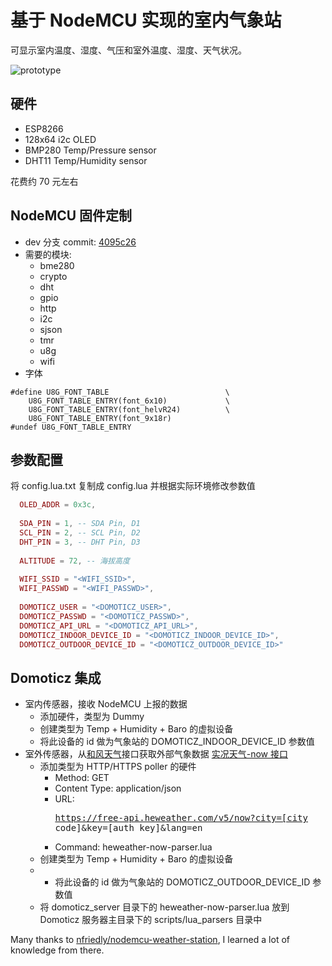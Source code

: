 # 基于 NodeMCU 实现的室内气象站

可显示室内温度、湿度、气压和室外温度、湿度、天气状况。

![prototype](https://raw.githubusercontent.com/wolfg1969/nodemcu-weather-station/master/weather-station.jpg)

## 硬件
* ESP8266
* 128x64 i2c OLED
* BMP280 Temp/Pressure sensor
* DHT11 Temp/Humidity sensor

花费约 70 元左右

## NodeMCU 固件定制

* dev 分支 commit: [4095c26](https://github.com/nodemcu/nodemcu-firmware/tree/4095c26bd0d3c859c5b66ad7e460485b068b8d8e)
* 需要的模块:
  * bme280
  * crypto
  * dht
  * gpio
  * http
  * i2c
  * sjson
  * tmr
  * u8g
  * wifi
* 字体
```
#define U8G_FONT_TABLE                          \
    U8G_FONT_TABLE_ENTRY(font_6x10)             \
    U8G_FONT_TABLE_ENTRY(font_helvR24)          \
    U8G_FONT_TABLE_ENTRY(font_9x18r)
#undef U8G_FONT_TABLE_ENTRY
```

## 参数配置
将 config.lua.txt 复制成 config.lua 并根据实际环境修改参数值
```lua
  OLED_ADDR = 0x3c,
  
  SDA_PIN = 1, -- SDA Pin, D1
  SCL_PIN = 2, -- SCL Pin, D2
  DHT_PIN = 3, -- DHT Pin, D3
  
  ALTITUDE = 72, -- 海拔高度
  
  WIFI_SSID = "<WIFI_SSID>",
  WIFI_PASSWD = "<WIFI_PASSWD>",
  
  DOMOTICZ_USER = "<DOMOTICZ_USER>",
  DOMOTICZ_PASSWD = "<DOMOTICZ_PASSWD>",
  DOMOTICZ_API_URL = "<DOMOTICZ_API_URL>",
  DOMOTICZ_INDOOR_DEVICE_ID = "<DOMOTICZ_INDOOR_DEVICE_ID>",
  DOMOTICZ_OUTDOOR_DEVICE_ID = "<DOMOTICZ_OUTDOOR_DEVICE_ID>"
```

## Domoticz 集成

* 室内传感器，接收 NodeMCU 上报的数据
  * 添加硬件，类型为 Dummy
  * 创建类型为 Temp + Humidity + Baro 的虚拟设备
  * 将此设备的 id 做为气象站的 DOMOTICZ_INDOOR_DEVICE_ID 参数值
* 室外传感器，从[和风天气](https://console.heweather.com)接口获取外部气象数据 [实况天气-now 接口](https://www.heweather.com/documents/api/v5/now)
  * 添加类型为 HTTP/HTTPS poller 的硬件
    * Method: GET
    * Content Type: application/json
    * URL: <pre>https://free-api.heweather.com/v5/now?city=[city code]&key=[auth key]&lang=en</pre>
    * Command: heweather-now-parser.lua
  * 创建类型为 Temp + Humidity + Baro 的虚拟设备
  * * 将此设备的 id 做为气象站的 DOMOTICZ_OUTDOOR_DEVICE_ID 参数值
  * 将 domoticz_server 目录下的 heweather-now-parser.lua 放到 Domoticz 服务器主目录下的 scripts/lua_parsers 目录中
  
Many thanks to [nfriedly/nodemcu-weather-station](https://github.com/nfriedly/nodemcu-weather-station), I learned a lot of knowledge from there.

